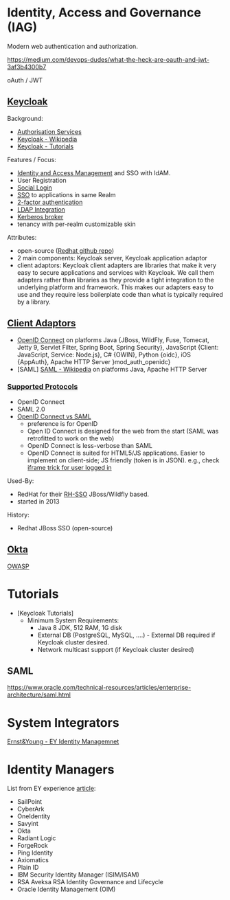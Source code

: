 # Identity, Access and Governance (IAG)

Modern web authentication and authorization.


https://medium.com/devops-dudes/what-the-heck-are-oauth-and-jwt-3af3b4300b7

oAuth / JWT

## [Keycloak](https://www.keycloak.org/)

Background:
- [Authorisation Services](https://www.keycloak.org/docs/latest/authorization_services/)
- [Keycloak - Wikipedia](https://en.wikipedia.org/wiki/Keycloak)
- [Keycloak - Tutorials](https://keycloak.ch/keycloak-tutorials/)

Features / Focus:
- [Identity and Access Management](https://en.wikipedia.org/wiki/Identity_and_Access_Management) and SSO with IdAM.
- User Registration
- [Social Login](https://en.wikipedia.org/wiki/Social_login)
- [SSO](https://en.wikipedia.org/wiki/Single_sign-on) to applications in same Realm
- [2-factor authentication](https://en.wikipedia.org/wiki/Multi-factor_authentication)
- [LDAP Integration](https://en.wikipedia.org/wiki/Lightweight_Directory_Access_Protocol)
- [Kerberos broker](https://en.wikipedia.org/wiki/Kerberos_(protocol))
- tenancy with per-realm customizable skin


Attributes:
- open-source ([Redhat github repo](https://github.com/keycloak/keycloak))
- 2 main components: Keycloak server, Keycloak application adaptor
- client adaptors: Keycloak client adapters are libraries that make it very easy to secure applications and services with Keycloak. We call them adapters rather than libraries as they provide a tight integration to the underlying platform and framework. This makes our adapters easy to use and they require less boilerplate code than what is typically required by a library.

## [Client Adaptors](https://www.keycloak.org/docs/latest/securing_apps/#_token-exchange)
  - [OpenID Connect](https://openid.net/connect/) on platforms Java {JBoss, WildFly, Fuse, Tomecat, Jetty 9, Servlet Filter, Spring Boot, Spring Security}, JavaScript {Client: JavaScript, Service: Node.js}, C# {OWIN}, Python {oidc}, iOS {AppAuth}, Apache HTTP Server }mod_auth_openidc}
  - [SAML] [SAML - Wikipedia](https://en.wikipedia.org/wiki/Security_Assertion_Markup_Language) on platforms Java, Apache HTTP Server

### [Supported Protocols](https://www.keycloak.org/docs/latest/securing_apps/#supported-protocols)
- OpenID Connect
- SAML 2.0
- [OpenID Connect vs SAML](https://www.keycloak.org/docs/latest/securing_apps/#openid-connect-vs-saml)
  - preference is for OpenID
  - Open ID Connect is designed for the web from the start (SAML was retrofitted to work on the web)
  - OpenID Connect is less-verbose than SAML
  - OpenID Connect is suited for HTML5/JS applications.  Easier to implement on client-side; JS friendly (token is in JSON).  e.g., check [iframe trick for user logged in](https://openid.net/specs/openid-connect-session-1_0.html#ChangeNotification)



Used-By:
- RedHat for their [RH-SSO](https://access.redhat.com/products/red-hat-single-sign-on) JBoss/Wildfly based.
- started in 2013

History:
- Redhat JBoss SSO (open-source)
## [Okta](https://www.okta.com/)

[OWASP](https://fr.wikipedia.org/wiki/Open_Web_Application_Security_Project)


# Tutorials
- [Keycloak Tutorials]
  - Minimum System Requirements:
    - Java 8 JDK, 512 RAM, 1G disk
    - External DB (PostgreSQL, MySQL, ....) - External DB required if Keycloak cluster desired.
    - Network multicast support (if Keycloak cluster desired)


## SAML
https://www.oracle.com/technical-resources/articles/enterprise-architecture/saml.html


# System Integrators
[Ernst&Young - EY Identity Managemnet](https://www.ey.com/en_ca/consulting/digital-identity)

# Identity Managers
List from EY experience [article](https://www.ey.com/en_ca/consulting/digital-identity):
- SailPoint
- CyberArk
- OneIdentity
- Savyint
- Okta
- Radiant Logic
- ForgeRock
- Ping Identity
- Axiomatics
- Plain ID
- IBM Security Identity Manager (ISIM/ISAM)
- RSA Aveksa RSA Identity Governance and Lifecycle
- Oracle Identity Management (OIM)
